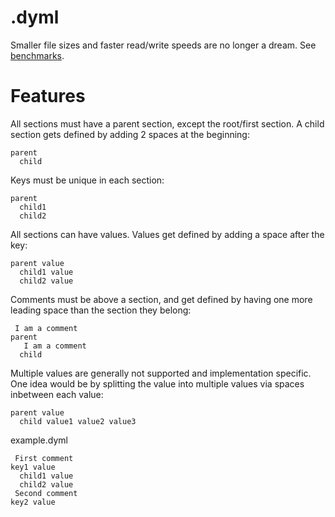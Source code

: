 # .dyml
Smaller file sizes and faster read/write speeds are no longer a dream. See [benchmarks](https://github.com/Osiris-Team/Dyml/issues/17).

# Features

All sections must have a parent section, except the root/first section. A child section gets defined by adding 2 spaces at the beginning:
```dyml
parent
  child
```
Keys must be unique in each section:
```dyml
parent
  child1
  child2
```
All sections can have values. Values get defined by adding a space after the key:
```dyml
parent value
  child1 value
  child2 value
```
Comments must be above a section, and get defined by having one more leading space than the section they belong:
```dyml
 I am a comment
parent
   I am a comment
  child
```
Multiple values are generally not supported and implementation specific. 
One idea would be by splitting the value into multiple
values via spaces inbetween each value:
```dyml
parent value
  child value1 value2 value3
```

example.dyml
```dyml
 First comment
key1 value
  child1 value
  child2 value
 Second comment
key2 value
```
